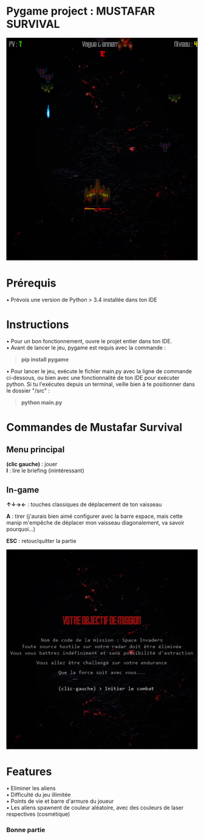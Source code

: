 # Pygame project : MUSTAFAR SURVIVAL

![Survival Game Overview](https://github.com/Ekyli/Mustafar-Survival-PygameProject/blob/main/img/miniature_projet.PNG?raw=true)

# Prérequis
• Prévois une version de Python > 3.4 installée dans ton IDE

# Instructions
• Pour un bon fonctionnement, ouvre le projet entier dans ton IDE. <br>
• Avant de lancer le jeu, pygame est requis avec la commande : 
> **pip install pygame**

• Pour lancer le jeu, exécute le fichier main.py avec la ligne de commande ci-dessous, ou bien avec une fonctionnalité de ton IDE pour exécuter python. Si tu l'exécutes depuis un terminal, veille bien à te positionner dans le dossier "/src" :
> **python main.py**
  
# Commandes de Mustafar Survival

  ## Menu principal
  **(clic gauche)** : jouer <br>
  **I** : lire le briefing (inintéressant)
  
  ## In-game
  **↑↓→←** : touches classiques de déplacement de ton vaisseau <br>
  
  **A** : tirer (j'aurais bien aimé configurer avec la barre espace, mais cette manip m'empêche de déplacer mon vaisseau diagonalement, va savoir pourquoi...)
  
  **ESC** : retour/quitter la partie

![Survival Game Briefing](https://github.com/Ekyli/Mustafar-Survival-PygameProject/blob/main/img/miniature_projet_briefing.PNG?raw=true)

# Features

• Eliminer les aliens <br>
• Difficulté du jeu illimitée <br>
• Points de vie et barre d'armure du joueur <br>
• Les aliens spawnent de couleur aléatoire, avec des couleurs de laser respectives (cosmétique)

### Bonne partie

